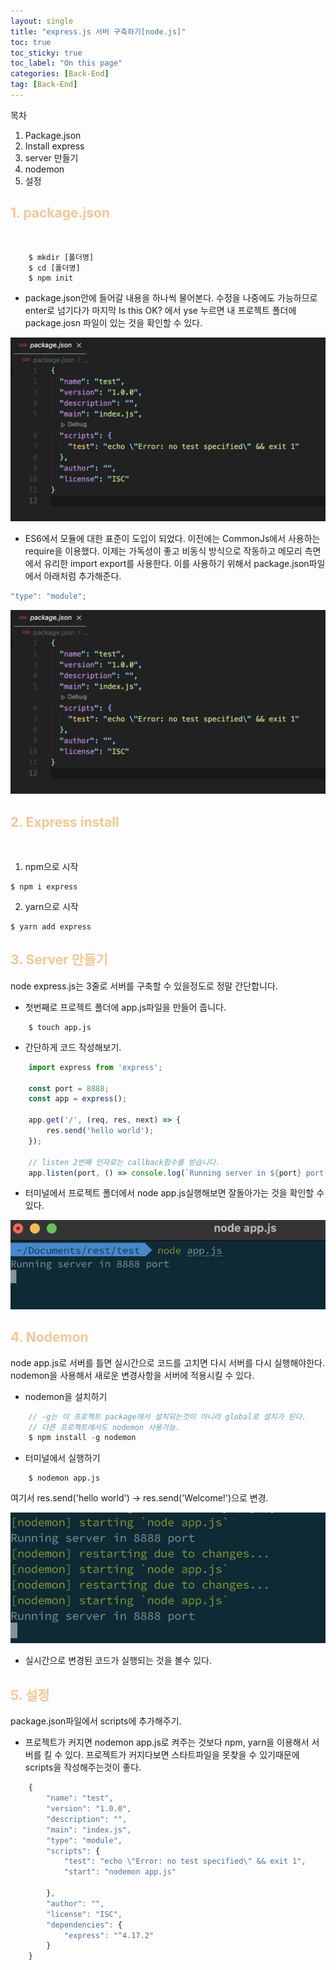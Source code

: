 ```yaml
---
layout: single
title: "express.js 서버 구축하기[node.js]"
toc: true
toc_sticky: true
toc_label: "On this page"
categories: [Back-End]
tag: [Back-End]
---
```


목차

1.  Package.json
2.  Install express
3.  server 만들기
4.  nodemon
5.  설정

## <span style="color: #F3C892">1. package.json</span>

<br>

```
    $ mkdir [폴더명]
    $ cd [폴더명]
    $ npm init
```

- package.json안에 들어갈 내용을 하나씩 물어본다. 수정을 나중에도 가능하므로 enter로 넘기다가 마지막 Is this OK? 에서 yse 누르면 내 프로젝트 폴더에 package.josn 파일이 있는 것을 확인할 수 있다.

![package.json](../images/express/packageJson.png)

- ES6에서 모듈에 대한 표준이 도입이 되었다. 이전에는 CommonJs에서 사용하는 require을 이용했다. 이제는 가독성이 좋고 비동식 방식으로 작동하고 메모리 측면에서 유리한 import export를 사용한다.
  이를 사용하기 위해서 package.json파일에서 아래처럼 추가해준다.

```javascript
"type": "module";
```

![module](../images/express/typeModule.png)

## <span style="color: #F3C892">2. Express install</span>

<br>

1. npm으로 시작

```
$ npm i express
```

2. yarn으로 시작

```
$ yarn add express
```

## <span style="color: #F3C892">3. Server 만들기</span>

node express.js는 3줄로 서버를 구축할 수 있을정도로 정말 간단합니다.

- 첫번째로 프로젝트 폴더에 app.js파일을 만들어 줍니다.

```
    $ touch app.js
```

- 간단하게 코드 작성해보기.

```JavaScript
    import express from 'express';

    const port = 8888;
    const app = express();

    app.get('/', (req, res, next) => {
        res.send('hello world');
    });

    // listen 2번째 인자로는 callback함수를 받습니다.
    app.listen(port, () => console.log(`Running server in ${port} port`));
```

- 터미널에서 프로젝트 폴더에서 node app.js실행해보면 잘돌아가는 것을 확인할 수 있다.

![running server](../images/express/running.png)

## <span style="color: #F3C892">4. Nodemon</span>

node app.js로 서버를 틀면 실시간으로 코드를 고치면 다시 서버를 다시 실행해야한다.
nodemon을 사용해서 새로운 변경사항을 서버에 적용시킬 수 있다.

- nodemon을 설치하기

```java
    // -g는 이 프로젝트 package에서 설치되는것이 아니라 global로 설치가 된다.
    // 다른 프로젝트에서도 nodemon 사용가능.
    $ npm install -g nodemon
```

- 터미널에서 실행하기

```
    $ nodemon app.js
```

여기서 res.send('hello world') -> res.send('Welcome!')으로 변경.

![nodemon](../images/express/nodemon.png)

- 실시간으로 변경된 코드가 실행되는 것을 볼수 있다.

## <span style="color: #F3C892">5. 설정</span>

package.json파일에서 scripts에 추가해주기.

- 프로젝트가 커지면 nodemon app.js로 켜주는 것보다 npm, yarn을 이용해서 서버를 킬 수 있다. 프로젝트가 커지다보면 스타트파일을 못찾을 수 있기때문에 scripts을 작성해주는것이 좋다.

```javascript
    {
        "name": "test",
        "version": "1.0.0",
        "description": "",
        "main": "index.js",
        "type": "module",
        "scripts": {
            "test": "echo \"Error: no test specified\" && exit 1",
            "start": "nodemon app.js"

        },
        "author": "",
        "license": "ISC",
        "dependencies": {
            "express": "^4.17.2"
        }
    }

```
